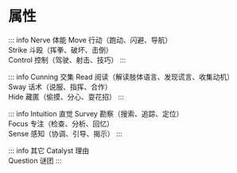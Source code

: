 # 属性
::: info Nerve 体能
Move 行动（跑动、闪避、导航）<br/>
Strike 斗殴（挥拳、破坏、击倒）<br/>
Control 控制（驾驶、射击、技巧）
:::

::: info Cunning 交集
Read 阅读（解读肢体语言、发现谎言、收集动机）<br/>
Sway 话术（说服、指挥、合作）<br/>
Hide 藏匿（偷摸、分心、耍花招）
:::

::: info Intuition 直觉
Survey 勘察（搜索、追踪、定位）<br/>
Focus 专注（检查、分析、回忆）<br/>
Sense 感知（协调、引导、揭示）
:::

::: info 其它
Catalyst 理由<br/>
Question 谜团
:::